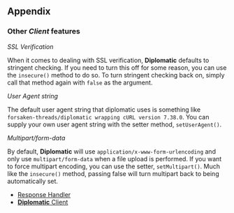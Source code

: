 ## Appendix

### Other *Client* features

_SSL Verification_

When it comes to dealing with SSL verification, **Diplomatic** defaults to stringent checking.  If you need to turn this off for some reason, you can use the `insecure()` method to do so.  To turn stringent checking back on, simply call that method again with `false` as the argument.

_User Agent string_

The default user agent string that diplomatic uses is something like `forsaken-threads/diplomatic wrapping cURL version 7.38.0`.  You can supply your own user agent string with the setter method, `setUserAgent()`.

_Multipart/form-data_

By default, **Diplomatic** will use `application/x-www-form-urlencoding` and only use `multipart/form-data` when a file upload is performed.  If you want to force multipart encoding, you can use the setter, `setMultipart()`.  Much like the `insecure()` method, passing false will turn multipart back to being automatically set. 

* [Response Handler](./ResponseHandler.md)
* [**Diplomatic** Client](./Client.md)
